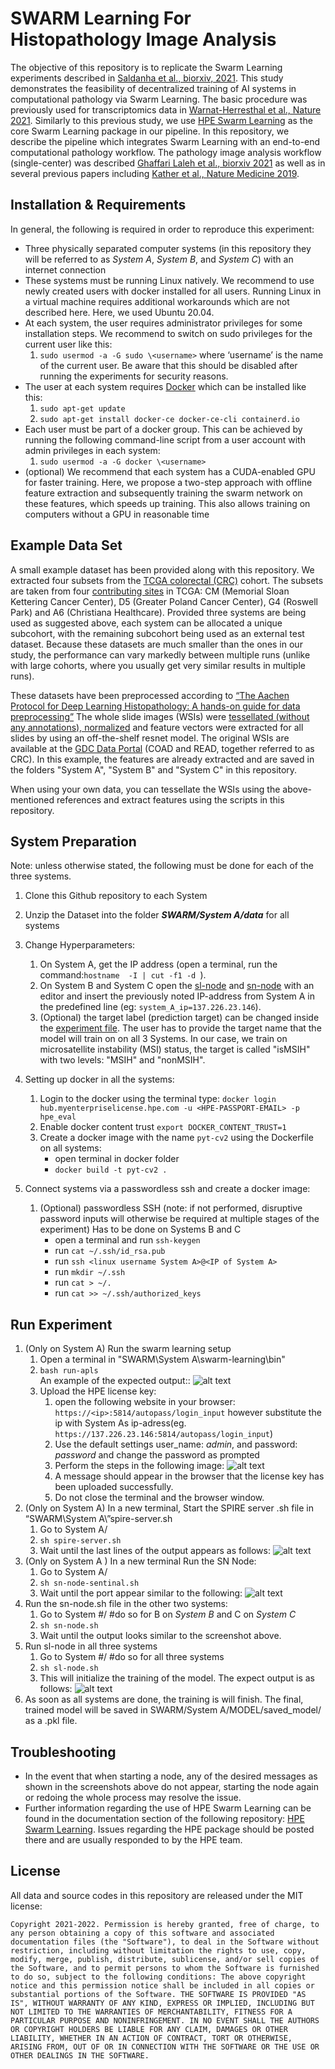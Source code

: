 # SWARM Learning For Histopathology Image Analysis

The objective of this repository is to replicate the Swarm Learning experiments described in [Saldanha et al., biorxiv, 2021](https://www.biorxiv.org/content/10.1101/2021.11.19.469139v1.full). This study demonstrates the feasibility of decentralized training of AI systems in computational pathology via Swarm Learning. The basic procedure was previously used for transcriptomics data in [Warnat-Herresthal et al., Nature 2021](https://rdcu.be/cA9XP). Similarly to this previous study, we use [HPE Swarm Learning](https://github.com/HewlettPackard/swarm-learning) as the core Swarm Learning package in our pipeline. In this repository, we describe the pipeline which integrates Swarm Learning with an end-to-end computational pathology workflow. The pathology image analysis workflow (single-center) was described [Ghaffari Laleh et al., biorxiv 2021](https://www.biorxiv.org/content/10.1101/2021.08.09.455633v1.full.pdf) as well as in several previous papers including [Kather et al., Nature Medicine 2019](https://dx.doi.org/10.1038/s41591-019-0462-y).

## Installation & Requirements

In general, the following is required in order to reproduce this experiment:
* Three physically separated computer systems (in this repository they will be referred to as *System A*, *System B*, and *System C*) with an internet connection
* These systems must be running Linux natively. We recommend to use newly created users with docker installed for all users. Running Linux in a virtual machine requires additional workarounds which are not described here. Here, we used Ubuntu 20.04.
* At each system, the user requires administrator privileges for some installation steps. We recommend to switch on sudo privileges for the current user like this:
    1. `sudo usermod -a -G sudo \<username>` where ‘username’ is the name of the current user. Be aware that this should be disabled after running the experiments for security reasons.
* The user at each system requires [Docker](https://hub.docker.com/) which can be installed like this:
    1. `sudo apt-get update`
    2. `sudo apt-get install docker-ce docker-ce-cli containerd.io`
* Each user must be part of a docker group. This can be achieved by running the following command-line script from a user account with admin privileges in each system:
    1. `sudo usermod -a -G docker \<username>`
* (optional) We recommend that each system has a CUDA-enabled GPU for faster training. Here, we propose a two-step approach with offline feature extraction and subsequently training the swarm network on these features, which speeds up training. This also allows training on computers without a GPU in reasonable time

## Example Data Set

A small example dataset has been provided along with this repository. We extracted four subsets from the [TCGA colorectal (CRC)](https://gdc.cancer.gov/about-data/publications/coadread_2012) cohort. The subsets are taken from four [contributing sites](https://gdc.cancer.gov/resources-tcga-users/tcga-code-tables/tissue-source-site-codes) in TCGA: CM (Memorial Sloan Kettering Cancer Center), D5 (Greater Poland Cancer Center), G4 (Roswell Park) and A6 (Christiana Healthcare). Provided three systems are being used as suggested above, each system can be allocated a unique subcohort, with the remaining subcohort being used as an external test dataset. Because these datasets are much smaller than the ones in our study, the performance can vary markedly between multiple runs (unlike with large cohorts, where you usually get very similar results in multiple runs). 

These datasets have been preprocessed according to [“The Aachen Protocol for Deep Learning Histopathology: A hands-on guide for data preprocessing”](https://zenodo.org/record/3694994#.Yea3I9DMIu) The whole slide images (WSIs) were [tessellated (without any annotations), normalized](https://github.com/KatherLab/preProcessing) and feature vectors were extracted for all slides by using an off-the-shelf resnet model. The original WSIs are available at the [GDC Data Portal](https://portal.gdc.cancer.gov/) (COAD and READ, together referred to as CRC). In this example, the features are already extracted and are saved in the folders "System A", "System B" and "System C" in this repository. 

When using your own data, you can tessellate the WSIs using the above-mentioned references and extract features using the scripts in this repository. 

## System  Preparation

Note: unless otherwise stated, the following must be done for each of the three systems.
1. Clone this Github repository to each System
2. Unzip the Dataset into the folder ***SWARM/System A/data*** for all systems
3. Change Hyperparameters:
    1. On System A, get the IP address (open a terminal, run the command:`hostname  -I | cut -f1 -d `). 
    2. On System B and System C open the [sl-node](System%20B/sl-node.sh) and [sn-node](System%20C/sn-node-sentinel.sh) with an editor and insert the previously noted IP-address from System A in the predefined line (eg: `system_A_ip=137.226.23.146`).   
    3. (Optional) the target label (prediction target) can be changed inside the [experiment file](System%20A/MODEL/exp_A.txt). The user has to provide the target name that the model will train on on all 3 Systems. In our case, we train on microsatellite instability (MSI) status, the target is called "isMSIH" with two levels: "MSIH" and "nonMSIH".
 
5. Setting up docker in all the systems:
    1. Login to the docker using the terminal type: `docker login hub.myenterpriselicense.hpe.com -u <HPE-PASSPORT-EMAIL> -p hpe_eval`
    2. Enable docker content trust `export DOCKER_CONTENT_TRUST=1`
    3. Create a docker image with the name `pyt-cv2` using the Dockerfile on all systems:
        * open terminal in docker folder
        * `docker build -t pyt-cv2 .`
6. Connect systems via a passwordless ssh and create a docker image:
    1. (Optional) passwordless SSH (note: if not performed, disruptive password inputs will otherwise be required at multiple stages of the experiment)
       Has to be done on Systems B and C
        *  open a terminal and run `ssh-keygen`
        *  run `cat ~/.ssh/id_rsa.pub`
        *  run `ssh <linux username System A>@<IP of System A>`
        *  run `mkdir ~/.ssh`
        *  run `cat > ~/.`
        *  run `cat >> ~/.ssh/authorized_keys`
 
## Run Experiment

1. (Only on System A) Run the swarm learning setup
    1. Open a terminal in "SWARM\System A\swarm-learning\bin"
    2. `bash run-apls`  
    An example of the expected output::
    ![alt text](https://github.com/KatherLab/SWARM/blob/main/run_apls.png?raw=true)
    4. Upload the HPE license key:
        1. open the following website in your browser: `https://<ip>:5814/autopass/login_input` however substitute the ip with System As ip-adress(eg. `https://137.226.23.146:5814/autopass/login_input`)
        2. Use the default settings user_name: *admin*, and password: *password* and change the password as prompted
        3. Perform the steps in the following image:
        ![alt text](https://github.com/KatherLab/SWARM/blob/main/login.png?raw=true)
        4. A message should appear in the browser that the license key has been uploaded successfully.
        5. Do not close the terminal and the browser window.
2. (Only on System A) In a new terminal, Start the SPIRE server .sh file in “SWARM\System   A\”spire-server.sh
    1. Go to System A/
    2. `sh spire-server.sh`
    3. Wait until the last lines of the output appears as follows:
    ![alt text](https://github.com/KatherLab/SWARM/blob/main/spire-server.png?raw=true)
3. (Only on System A ) In a new terminal Run the SN Node:
    1. Go to System A/
    2. `sh sn-node-sentinal.sh`
    3. Wait until the port appear similar to the following:
    ![alt text](https://github.com/KatherLab/SWARM/blob/main/sn-node.png?raw=true) 
4. Run the sn-node.sh file in the other two systems:
    1. Go to System #/     #do so for B on *System B* and C on *System C*
    2. `sh sn-node.sh`
    3. Wait until the output looks similar to the screenshot above.
5. Run sl-node in all three systems
    1. Go to System #/ #do so for all three systems
    2. `sh sl-node.sh`
    3. This will initialize the training of the model. The expect output is as follows:
    ![alt text](https://github.com/KatherLab/SWARM/blob/main/sl-node.png?raw=true)
6. As soon as all systems are done, the training is will finish. The final, trained model will be saved in SWARM/System A/MODEL/saved_model/ as a .pkl file.

## Troubleshooting

* In the event that when starting a node, any of the desired messages as shown in the screenshots above do not appear, starting the node again or redoing the whole process may resolve the issue.
* Further information regarding the use of HPE Swarm Learning can be found in the documentation section of the following repository: [HPE Swarm Learning](https://github.com/HewlettPackard/swarm-learning). Issues regarding the HPE package should be posted there and are usually responded to by the HPE team. 

## License

All data and source codes in this repository are released under the MIT license:

`Copyright 2021-2022. Permission is hereby granted, free of charge, to any person obtaining a copy of this software and associated documentation files (the "Software"), to deal in the Software without restriction, including without limitation the rights to use, copy, modify, merge, publish, distribute, sublicense, and/or sell copies of the Software, and to permit persons to whom the Software is furnished to do so, subject to the following conditions:
The above copyright notice and this permission notice shall be included in all copies or substantial portions of the Software. THE SOFTWARE IS PROVIDED "AS IS", WITHOUT WARRANTY OF ANY KIND, EXPRESS OR IMPLIED, INCLUDING BUT NOT LIMITED TO THE WARRANTIES OF MERCHANTABILITY, FITNESS FOR A PARTICULAR PURPOSE AND NONINFRINGEMENT. IN NO EVENT SHALL THE AUTHORS OR COPYRIGHT HOLDERS BE LIABLE FOR ANY CLAIM, DAMAGES OR OTHER LIABILITY, WHETHER IN AN ACTION OF CONTRACT, TORT OR OTHERWISE, ARISING FROM, OUT OF OR IN CONNECTION WITH THE SOFTWARE OR THE USE OR OTHER DEALINGS IN THE SOFTWARE.`



